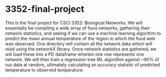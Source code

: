 # 3352-final-project
  This is the final project for CSCI 3352: Biological Networks. We will essentially be compiling a wide array of food networks, gathering their network statistics, 
and seeing if we can use a machine learning algorithm to predict the mean annual temperature of the region in which the food web was observed.
  One directory will contain all the network data which will read using the networkX library. Once network statistics are gathered, we will
load these into a PD dataframe wherein one row represents one network. We will then train a regression tree ML algorithm against ~90% of our data
at random, ultimately calculating an accuracy statistic of predicted temperature to observed temperature.
